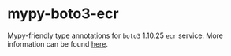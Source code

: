 # mypy-boto3-ecr

Mypy-friendly type annotations for `boto3` 1.10.25 `ecr` service.
More information can be found [here](https://github.com/vemel/mypy_boto3).